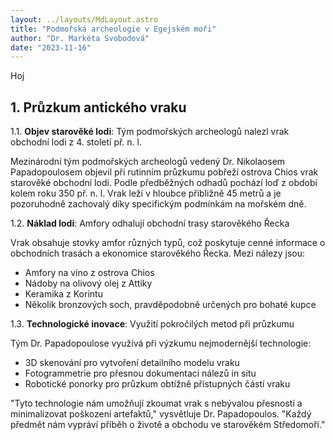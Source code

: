 ```yaml
---
layout: ../layouts/MdLayout.astro
title: "Podmořská archeologie v Egejském moři"
author: "Dr. Markéta Svobodová"
date: "2023-11-16"
---
```


Hoj

## 1. Průzkum antického vraku

1.1. **Objev starověké lodi**: Tým podmořských archeologů nalezl vrak obchodní lodi z 4. století př. n. l.

Mezinárodní tým podmořských archeologů vedený Dr. Nikolaosem Papadopoulosem objevil při rutinním průzkumu pobřeží ostrova Chios vrak starověké obchodní lodi. Podle předběžných odhadů pochází loď z období kolem roku 350 př. n. l. Vrak leží v hloubce přibližně 45 metrů a je pozoruhodně zachovalý díky specifickým podmínkám na mořském dně.

1.2. **Náklad lodi**: Amfory odhalují obchodní trasy starověkého Řecka

Vrak obsahuje stovky amfor různých typů, což poskytuje cenné informace o obchodních trasách a ekonomice starověkého Řecka. Mezi nálezy jsou:

- Amfory na víno z ostrova Chios
- Nádoby na olivový olej z Attiky
- Keramika z Korintu
- Několik bronzových soch, pravděpodobně určených pro bohaté kupce

1.3. **Technologické inovace**: Využití pokročilých metod při průzkumu

Tým Dr. Papadopoulose využívá při výzkumu nejmodernější technologie:

- 3D skenování pro vytvoření detailního modelu vraku
- Fotogrammetrie pro přesnou dokumentaci nálezů in situ
- Robotické ponorky pro průzkum obtížně přístupných částí vraku

"Tyto technologie nám umožňují zkoumat vrak s nebývalou přesností a minimalizovat poškození artefaktů," vysvětluje Dr. Papadopoulos. "Každý předmět nám vypráví příběh o životě a obchodu ve starověkém Středomoří."